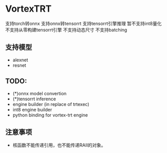 # VortexTRT
支持torch转onnx
支持onnx转tensorrt
支持tensorrt引擎推理
暂不支持int8量化  
不支持从零构建tensorrt引擎
不支持动态尺寸
不支持batching


##  支持模型
- alexnet
- resnet


## TODO:
- (*)onnx model convertion
- (*)tensorrt inference
- engine builder (in replace of trtexec)
- int8 engine builder
- python binding for vortex-trt engine


## 注意事项
- 核函数不能传递引用，也不能传递RAII的对象。
